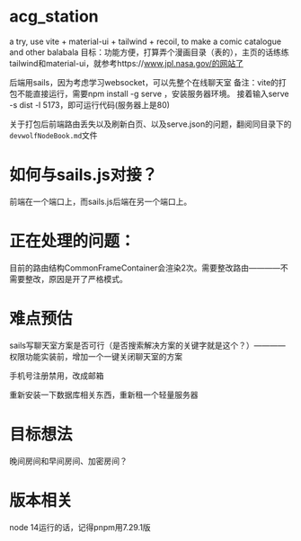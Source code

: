 # acg_station
a try, use vite + material-ui + tailwind + recoil, to make a comic catalogue and other balabala
目标：功能方便，打算弄个漫画目录（表的），主页的话练练tailwind和material-ui，就参考https://www.jpl.nasa.gov/的网站了

后端用sails，因为考虑学习websocket，可以先整个在线聊天室
备注：vite的打包不能直接运行，需要npm install -g serve ，安装服务器环境。 接着输入serve -s dist -l 5173，即可运行代码(服务器上是80)

关于打包后前端路由丢失以及刷新白页、以及serve.json的问题，翻阅同目录下的`devwolfNodeBook.md`文件

# 如何与sails.js对接？
前端在一个端口上，而sails.js后端在另一个端口上。

# 正在处理的问题：
目前的路由结构CommonFrameContainer会渲染2次。需要整改路由————不需要整改，原因是开了严格模式。


# 难点预估
sails写聊天室方案是否可行（是否搜索解决方案的关键字就是这个？）————权限功能实装前，增加一个一键关闭聊天室的方案

手机号注册禁用，改成邮箱

重新安装一下数据库相关东西，重新租一个轻量服务器

# 目标想法
晚间房间和早间房间、加密房间？

# 版本相关
node 14运行的话，记得pnpm用7.29.1版
